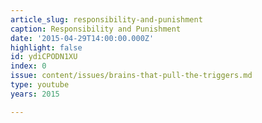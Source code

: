 ```yaml
---
article_slug: responsibility-and-punishment
caption: Responsibility and Punishment
date: '2015-04-29T14:00:00.000Z'
highlight: false
id: ydiCPODN1XU
index: 0
issue: content/issues/brains-that-pull-the-triggers.md
type: youtube
years: 2015

---
```

